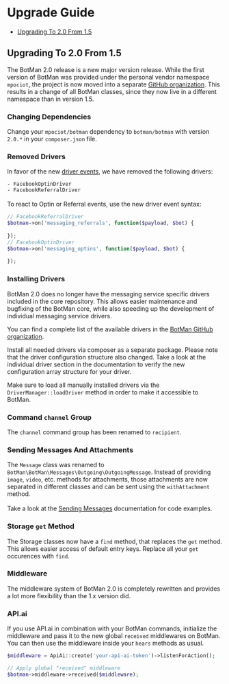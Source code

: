 # Upgrade Guide

- [Upgrading To 2.0 From 1.5](#upgrade-2.0)

<a id="upgrade-2.0"></a>

## Upgrading To 2.0 From 1.5

The BotMan 2.0 release is a new major version release. While the first version of BotMan was provided under the personal vendor namespace `mpociot`, the project is now moved into a separate [GitHub organization](https://github.com/botman/). This results in a change of all BotMan classes, since they now live in a different namespace than in version 1.5.

### Changing Dependencies

Change your `mpociot/botman` dependency to `botman/botman` with version `2.0.*` in your `composer.json` file. 

### Removed Drivers
In favor of the new [driver events](/__version__/driver-events), we have removed the following drivers:

`- FacebookOptinDriver`<br>
`- FacebookReferralDriver`
<br><br>
To react to Optin or Referral events, use the new driver event syntax:

```php
// FacebookReferralDriver
$botman->on('messaging_referrals', function($payload, $bot) {
	
});
// FacebookOptinDriver
$botman->on('messaging_optins', function($payload, $bot) {
	
});
```

### Installing Drivers
BotMan 2.0 does no longer have the messaging service specific drivers included in the core repository. This allows easier maintenance and bugfixing of the BotMan core, while also speeding up the development of individual messaging service drivers.

You can find a complete list of the available drivers in the [BotMan GitHub organization](https://github.com/botman?utf8=%E2%9C%93&q=driver-&type=&language=).

Install all needed drivers via composer as a separate package. Please note that the driver configuration structure also changed. Take a look at the individual driver section in the documentation to verify the new configuration array structure for your driver.

Make sure to load all manually installed drivers via the `DriverManager::loadDriver` method in order to make it accessible to BotMan.

### Command `channel` Group
The `channel` command group has been renamed to `recipient`.

### Sending Messages And Attachments
The `Message` class was renamed to `BotMan\BotMan\Messages\Outgoing\OutgoingMessage`. Instead of providing `image`, `video`, etc. methods for attachments, those attachments are now separated in different classes and can be sent using the `withAttachment` method.
<br><br>
Take a look at the [Sending Messages](/__version__/sending#attachments) documentation for code examples.

### Storage `get` Method
The Storage classes now have a `find` method, that replaces the `get` method. This allows easier access of default entry keys.
Replace all your `get` occurences with `find`.

### Middleware
The middleware system of BotMan 2.0 is completely rewritten and provides a lot more flexibility than the 1.x version did.

### API.ai
If you use API.ai in combination with your BotMan commands, initialize the middleware and pass it to the new global `received` middlewares on BotMan.
You can then use the middleware inside your `hears` methods as usual.

```php
$middleware = ApiAi::create('your-api-ai-token')->listenForAction();

// Apply global "received" middleware
$botman->middleware->received($middleware);
```
